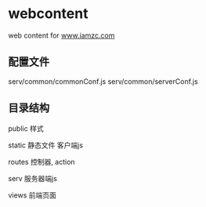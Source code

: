 webcontent
==========

web content for www.iamzc.com

## 配置文件 
serv/common/commonConf.js
serv/common/serverConf.js

##  目录结构 

public   样式


static   静态文件 客户端js

routes   控制器, action

serv  服务器端js

views  前端页面

